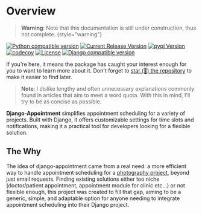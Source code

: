 # Overview

> **Warning**: Note that this documentation is still under construction, thus not complete.
{style="warning"}

[![Python compatible version](https://img.shields.io/endpoint?url=https://raw.githubusercontent.com/adamspd/django-appointment/main/python_compatible.json)](https://github.com/adamspd/django-appointment/blob/main/compatibility_matrix.md)
[![Current Release Version](https://img.shields.io/github/release/adamspd/django-appointment.svg?style=flat-square&logo=github)](https://github.com/adamspd/django-appointment/releases)
[![pypi Version](https://img.shields.io/pypi/v/django-appointment.svg?style=flat-square&logo=pypi&logoColor=white)](https://pypi.org/project/django-appointment/)
[![codecov](https://codecov.io/gh/adamspd/django-appointment/branch/main/graph/badge.svg?token=ZQZQZQZQZQ)](https://codecov.io/gh/adamspd/django-appointment)
[![License](https://img.shields.io/badge/License-Apache_2.0-blue.svg)](https://opensource.org/licenses/Apache-2.0)
[![Django compatible version](https://img.shields.io/endpoint?url=https://raw.githubusercontent.com/adamspd/django-appointment/main/django_compatible.json)](https://github.com/adamspd/django-appointment/blob/main/compatibility_matrix.md)

If you're here, it means the package has caught your interest enough for you to want to learn more about it. Don't
forget
to [star (🌟) the repository](https://docs.github.com/en/get-started/exploring-projects-on-github/saving-repositories-with-stars?WT.mc_id=academic-105485-koreyst)
to make it easier to find later.

> **Note**: I dislike lengthy and often unnecessary explanations commonly found in articles that aim to meet a word
> quota. With this in mind, I'll try to be as concise as possible.

**Django-Appointment** simplifies appointment scheduling for a variety of projects. Built with Django, it offers
customizable settings for time slots and notifications, making it a practical tool for developers looking for
a flexible solution.

## The Why

The idea of django-appointment came from a real need: a more efficient way to handle appointment scheduling for a
[photography project](https://tchiiz.com/), beyond just email requests. Finding existing solutions either too niche
(doctor/patient appointment, appointment module for clinic etc...) or not flexible enough, this project was created to
fill that gap, aiming to be a generic, simple, and adaptable option for anyone needing to integrate appointment
scheduling into their Django project.
